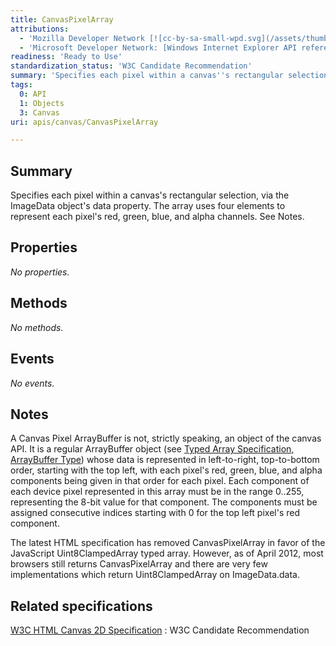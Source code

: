 ```yaml
---
title: CanvasPixelArray
attributions:
  - 'Mozilla Developer Network [![cc-by-sa-small-wpd.svg](/assets/thumb/8/8c/cc-by-sa-small-wpd.svg/120px-cc-by-sa-small-wpd.svg.png)](http://creativecommons.org/licenses/by-sa/3.0/us/): [Article](https://developer.mozilla.org/en-US/docs/DOM/CanvasPixelArray)'
  - 'Microsoft Developer Network: [Windows Internet Explorer API reference Article](http://msdn.microsoft.com/en-us/library/ie/hh828809%28v=vs.85%29.aspx)'
readiness: 'Ready to Use'
standardization_status: 'W3C Candidate Recommendation'
summary: 'Specifies each pixel within a canvas''s rectangular selection, via the ImageData object''s data property. The array uses four elements to represent each pixel''s red, green, blue, and alpha channels. See Notes.'
tags:
  0: API
  1: Objects
  3: Canvas
uri: apis/canvas/CanvasPixelArray

---
```

## Summary

Specifies each pixel within a canvas's rectangular selection, via the ImageData object's data property. The array uses four elements to represent each pixel's red, green, blue, and alpha channels. See Notes.

## Properties

*No properties.*

## Methods

*No methods.*

## Events

*No events.*

## Notes

A Canvas Pixel ArrayBuffer is not, strictly speaking, an object of the canvas API. It is a regular ArrayBuffer object (see [Typed Array Specification, ArrayBuffer Type](http://www.khronos.org/registry/typedarray/specs/latest/#5)) whose data is represented in left-to-right, top-to-bottom order, starting with the top left, with each pixel's red, green, blue, and alpha components being given in that order for each pixel. Each component of each device pixel represented in this array must be in the range 0..255, representing the 8-bit value for that component. The components must be assigned consecutive indices starting with 0 for the top left pixel's red component.

The latest HTML specification has removed CanvasPixelArray in favor of the JavaScript Uint8ClampedArray typed array. However, as of April 2012, most browsers still returns CanvasPixelArray and there are very few implementations which return Uint8ClampedArray on ImageData.data.

## Related specifications

[W3C HTML Canvas 2D Specification](http://www.w3.org/TR/2012/CR-2dcontext-20121217/)
:   W3C Candidate Recommendation
